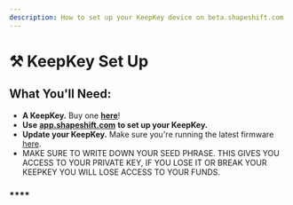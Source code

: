 ```yaml
---
description: How to set up your KeepKey device on beta.shapeshift.com
---
```


# ⚒ KeepKey Set Up

## **What You'll Need:**

* **A KeepKey.** Buy one [**here**](https://keepkey.myshopify.com/16723421/checkouts/4f5e3db68a32625651a2a5cefcd9f5b7?channel=buy\_button)!
* **Use** [**app.shapeshift.com**](../../app.shapeshift/) **to set up your KeepKey.**&#x20;
* **Update your KeepKey.** Make sure you're running the latest firmware [here](https://github.com/keepkey/keepkey-updater/releases).
* MAKE SURE TO WRITE DOWN YOUR SEED PHRASE. THIS GIVES YOU ACCESS TO  YOUR PRIVATE KEY, IF YOU LOSE IT OR BREAK YOUR KEEPKEY YOU WILL LOSE ACCESS TO YOUR FUNDS.

### ****
